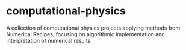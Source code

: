 # computational-physics
A collection of computational physics projects applying methods from Numerical Recipes, focusing on algorithmic implementation and interpretation of numerical results.
